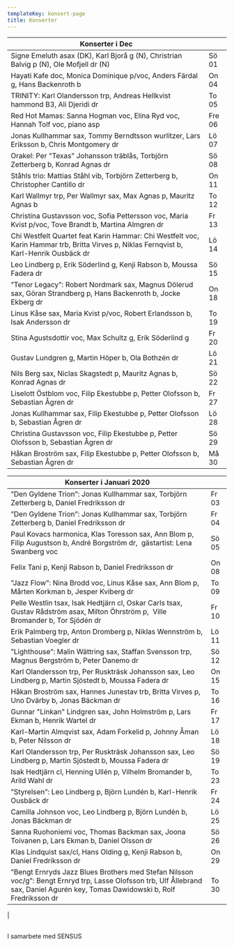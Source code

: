 ```yaml
---
templateKey: konsert-page
title: Konserter
---
```

| Konserter i Dec                                                                                                                             |        |
| ------------------------------------------------------------------------------------------------------------------------------------------- | ------ |
| Signe Emeluth asax (DK), Karl Bjorå g (N), Christrian Balvig p (N), Ole Mofjell dr (N)                                                      | Sö 01  |
| Hayati Kafe doc, Monica Dominique p/voc, Anders Färdal g, Hans Backenroth  b                                                                | On 04  |
| TRINITY: Karl Olandersson trp, Andreas Hellkvist hammond B3, Ali Djeridi dr                                                                 | To 05  |
| Red Hot Mamas: Sanna Hogman voc, Elina Ryd voc, Hannah Tolf voc, piano asp                                                                  | Fre 06 |
| Jonas Kullhammar sax, Tommy Berndtsson wurlitzer, Lars Eriksson b, Chris Montgomery dr                                                      | Lö 07  |
| Orakel: Per "Texas" Johansson träblås, Torbjörn Zetterberg b, Konrad Agnas dr                                                               | Sö 08  |
| Ståhls trio: Mattias Ståhl vib, Torbjörn Zetterberg b, Christopher Cantillo dr                                                              | On 11  |
| Karl Wallmyr trp, Per Wallmyr sax, Max Agnas p, Mauritz Agnas b                                                                             | To 12  |
| Christina Gustavsson voc, Sofia Pettersson voc, Maria Kvist p/voc, Tove Brandt b, Martina Almgren dr                                        | Fr 13  |
| Chi Westfelt Quartet feat Karin Hammar: Chi Westfelt voc, Karin Hammar trb, Britta Virves p, Niklas Fernqvist b, 	 	Karl-Henrik Ousbäck dr  | Lö 14  |
| Leo Lindberg p, Erik Söderlind g, Kenji Rabson b, Moussa Fadera dr                                                                          | Sö 15  |
| ”Tenor Legacy”: Robert Nordmark sax, Magnus Dölerud sax, Göran Strandberg p, Hans Backenroth b, Jocke Ekberg dr                             | On 18  |
| Linus Kåse sax, Maria Kvist p/voc, Robert Erlandsson b, Isak Andersson dr                                                                   | To 19  |
| Stina Agustsdottir voc, Max Schultz g, Erik Söderlind g                                                                                     | Fr 20  |
| Gustav Lundgren g, Martin Höper b, Ola Bothzén dr                                                                                           | Lö 21  |
| Nils Berg sax, Niclas Skagstedt p, Mauritz Agnas b, Konrad Agnas dr                                                                         | Sö 22  |
| Liselott Östblom voc, Filip Ekestubbe p, Petter Olofsson b, Sebastian Ågren dr                                                              | Fr 27  |
| Jonas Kullhammar sax, Filip Ekestubbe p, Petter Olofsson b, Sebastian Ågren dr                                                              | Lö 28  |
| Christina Gustavsson voc, Filip Ekestubbe p, Petter Olofsson b, Sebastian Ågren dr                                                          | Sö 29  |
| Håkan Broström sax, Filip Ekestubbe p, Petter Olofsson b, Sebastian Ågren dr                                                                | Må 30  |


| Konserter i Januari 2020                                                                                                                          |        |
| ------------------------------------------------------------------------------------------------------------------------------------------- | ------ |
| ”Den Gyldene Trion”: Jonas Kullhammar sax, Torbjörn Zetterberg b, Daniel Fredriksson dr                                                      | Fr 03  |
| ”Den Gyldene Trion”: Jonas Kullhammar sax, Torbjörn Zetterberg b, Daniel Fredriksson dr                                                      | Fr 04 |  
| Paul Kovacs harmonica, Klas Toresson sax, Ann Blom p, Filip Augustson b, André Borgström dr,  gästartist: Lena Swanberg voc| Sö 05  |
| Felix Tani p, Kenji Rabson b, Daniel Fredriksson dr| On 08 |
|”Jazz Flow”: Nina Brodd voc, Linus Kåse sax, Ann Blom p, Mårten Korkman b, Jesper Kviberg dr | To 09 | 
| Pelle Westlin tsax, Isak Hedtjärn cl, Oskar Carls tsax, Gustav Rådström asax, Milton Öhrström p,  Ville Bromander b, Tor Sjödén dr| Fr 10 |
| Erik Palmberg trp, Anton Dromberg p, Niklas Wennström b, Sebastian Voegler dr | Lö 11 |
|”Lighthouse”: Malin Wättring sax, Staffan Svensson trp, Magnus Bergström b, Peter Danemo dr | Sö 12 |
| Karl Olandersson trp, Per Ruskträsk Johansson sax, Leo Lindberg p, Martin Sjöstedt b, Moussa Fadera dr | On 15 |
| Håkan Broström sax, Hannes Junestav trb, Britta Virves p, Uno Dvärby b, Jonas Bäckman dr | To 16 |
| Gunnar "Linkan" Lindgren sax, John Holmström p, Lars Ekman b, Henrik Wartel dr | Fr 17 |
| Karl-Martin Almqvist sax, Adam Forkelid p, Johnny Åman b, Peter Nilsson dr | Lö 18 |
| Karl Olandersson trp, Per Ruskträsk Johansson sax, Leo Lindberg p, Martin Sjöstedt b, Moussa Fadera dr | Sö 19 |
| Isak Hedtjärn cl, Henning Ullén p, Vilhelm Bromander b, Arild Wahl dr | To 23 |
| ”Styrelsen”: Leo Lindberg p, Björn Lundén b, Karl-Henrik Ousbäck dr | Fr 24 |
| Camilla Johnson voc, Leo Lindberg p, Björn Lundén b, Jonas Bäckman dr | Lö 25 |
| Sanna Ruohoniemi voc, Thomas Backman sax, Joona Toivanen p, Lars Ekman b, Daniel Olsson dr | Sö 26 |
| Klas Lindquist sax/cl, Hans Olding g, Kenji Rabson b, Daniel Fredriksson dr | On 29 |
| ”Bengt Ernryds Jazz Blues Brothers med Stefan Nilsson voc/g”: Bengt Ernryd trp, Lasse Olofsson trb, Ulf Ållebrand sax, Daniel Agurén key, Tomas Dawidowski b, Rolf Fredriksson dr | To 30 |
| 	
	 
  	


 





 I samarbete med SENSUS 
